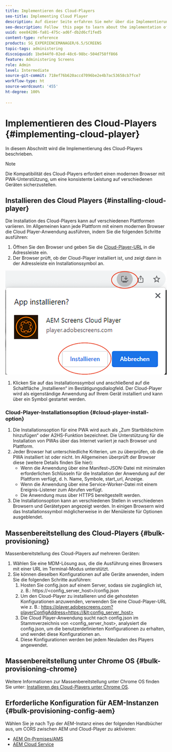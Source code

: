 ```yaml
---
title: Implementieren des Cloud-Players
seo-title: Implementing Cloud Player
description: Auf dieser Seite erfahren Sie mehr über die Implementierung des Cloud-Players.
seo-description: Follow  this page to learn about the implementation of the Cloud Player.
uuid: eee84286-fa81-475c-ad6f-db2d6cf1fed5
content-type: reference
products: SG_EXPERIENCEMANAGER/6.5/SCREENS
topic-tags: administering
discoiquuid: 1be944f0-02ed-48c6-98bc-504d758ff866
feature: Administering Screens
role: Admin
level: Intermediate
source-git-commit: 718ef76b620accd7096be2e4b7ac53658cb7fce7
workflow-type: ht
source-wordcount: '455'
ht-degree: 100%

---
```


# Implementieren des Cloud-Players  {#implementing-cloud-player}

In diesem Abschnitt wird die Implementierung des Cloud-Players beschrieben.

>[!NOTE]
>
>Die Kompatibilität des Cloud-Players erfordert einen modernen Browser mit PWA-Unterstützung, um eine konsistente Leistung auf verschiedenen Geräten sicherzustellen.

## Installieren des Cloud Players {#installing-cloud-player}

Die Installation des Cloud-Players kann auf verschiedenen Plattformen variieren. Im Allgemeinen kann jede Plattform mit einem modernen Browser die Cloud Player-Anwendung ausführen, indem Sie die folgenden Schritte ausführen:

1. Öffnen Sie den Browser und geben Sie die [Cloud-Player-URL](https://player.adobescreens.com) in die Adressleiste ein.
1. Der Browser prüft, ob der Cloud-Player installiert ist, und zeigt dann in der Adressleiste ein Installationssymbol an.

![Bild](/help/user-guide/assets/cloud-player-install.png)

1. Klicken Sie auf das Installationssymbol und anschließend auf die Schaltfläche „Installieren“ im Bestätigungsdialogfeld. Der Cloud-Player wird als eigenständige Anwendung auf Ihrem Gerät installiert und kann über ein Symbol gestartet werden.

### Cloud-Player-Installationsoption {#cloud-player-install-option}

1. Die Installationsoption für eine PWA wird auch als „Zum Startbildschirm hinzufügen“ oder A2HS-Funktion bezeichnet.  Die Unterstützung für die Installation von PWAs über das Internet variiert je nach Browser und Plattform.
1. Jeder Browser hat unterschiedliche Kriterien, um zu überprüfen, ob die PWA installiert ist oder nicht. Im Allgemeinen überprüft der Browser diese (weitere Details finden Sie hier):
   * Wenn die Anwendung über eine Manifest-JSON-Datei mit minimalen erforderlichen Schlüsseln für die Installation der Anwendung auf der Plattform verfügt, d. h. Name, Symbole, start_url, Anzeige.
   * Wenn die Anwendung über eine Service-Worker-Datei mit einem Ereignis-Listener zum Abrufen verfügt.
   * Die Anwendung muss über HTTPS bereitgestellt werden.
1. Die Installationsoption kann an verschiedenen Stellen in verschiedenen Browsern und Gerätetypen angezeigt werden. In einigen Browsern wird das Installationssymbol möglicherweise in der Menüleiste für Optionen ausgeblendet.

## Massenbereitstellung des Cloud-Players {#bulk-provisioning}

Massenbereitstellung des Cloud-Players auf mehreren Geräten:

1. Wählen Sie eine MDM-Lösung aus, die die Ausführung eines Browsers mit einer URL im Terminal-Modus unterstützt.
1. Sie können dieselben Konfigurationen auf alle Geräte anwenden, indem Sie die folgenden Schritte ausführen:
   1. Hosten Sie config.json auf einem Server, sodass sie zugänglich ist, z. B.: https://&lt;config_server_host>/config.json
   1. Um den Cloud-Player zu installieren und die gehosteten Konfigurationen anzuwenden, verwenden Sie eine Cloud-Player-URL wie z. B.: https://player.adobescreens.com?playerConfigAddress=https://&lt;config_server_host>
   1. Die Cloud Player-Anwendung sucht nach config.json im Stammverzeichnis von &lt;config_server_host>, analysiert die config.json, um die benutzerdefinierten Konfigurationen zu erhalten, und wendet diese Konfigurationen an.
   1. Diese Konfigurationen werden bei jedem Neuladen des Players angewendet.

## Massenbereitstellung unter Chrome OS {#bulk-provisioning-chrome}

Weitere Informationen zur Massenbereitstellung unter Chrome OS finden Sie unter: [Installieren des Cloud-Players unter Chrome OS](https://main--screens-franklin-documentation--hlxscreens.hlx.page/updates/cloud-player/guides/chromeos-install-cloud-player).

## Erforderliche Konfiguration für AEM-Instanzen {#bulk-provisioning-config-aem}

Wählen Sie je nach Typ der AEM-Instanz eines der folgenden Handbücher aus, um CORS zwischen AEM und Cloud-Player zu aktivieren:
* [AEM On-Premises/AMS](https://main--screens-franklin-documentation--hlxscreens.hlx.live/updates/cloud-player/guides/cors-settings-aem-onpremandams)
* [AEM Cloud Service](https://main--screens-franklin-documentation--hlxscreens.hlx.live/updates/cloud-player/guides/cors-settings-aem-cs)

